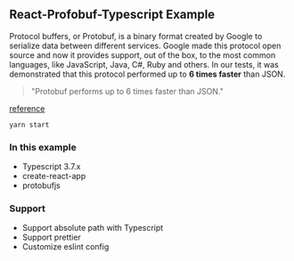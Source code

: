 ## React-Profobuf-Typescript Example

Protocol buffers, or Protobuf, is a binary format created by Google to serialize data between different services. Google made this protocol open source and now it provides support, out of the box, to the most common languages, like JavaScript, Java, C#, Ruby and others. In our tests, it was demonstrated that this protocol performed up to **6 times faster** than JSON.

> "Protobuf performs up to 6 times faster than JSON."

[reference](https://auth0.com/blog/beating-json-performance-with-protobuf/)

```shell
yarn start
```

### In this example

* Typescript 3.7.x
* create-react-app
* protobufjs

### Support

* Support absolute path with Typescript
* Support prettier
* Customize eslint config
